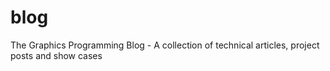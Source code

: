# blog
The Graphics Programming Blog - A collection of technical articles, project posts and show cases
